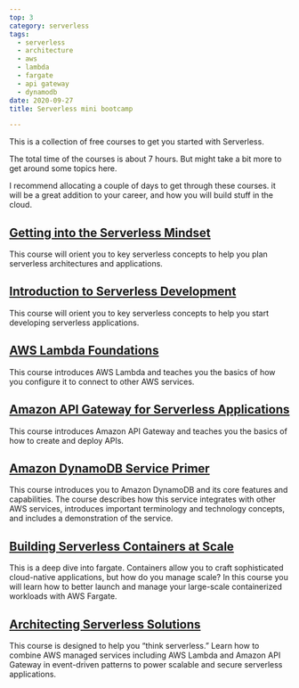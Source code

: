 ```yaml
---
top: 3 
category: serverless 
tags:
  - serverless
  - architecture
  - aws
  - lambda
  - fargate
  - api gateway
  - dynamodb
date: 2020-09-27
title: Serverless mini bootcamp

---
```

<span dir=rtl><social-share :networks="['email', 'facebook', 'twitter', 'linkedin']" /></span>
This is a collection of free courses to get you started with Serverless.
<!-- more -->

The total time of the courses is about 7 hours. But might take a bit more to get around some topics here.

I recommend allocating a couple of days to get through these courses. it will be a great addition to your career, and
how you will build stuff in the cloud.

## [Getting into the Serverless Mindset](https://www.aws.training/Details/eLearning?id=27198)

This course will orient you to key serverless concepts to help you plan serverless architectures and applications.

## [Introduction to Serverless Development](https://www.aws.training/Details/eLearning?id=27074)

This course will orient you to key serverless concepts to help you start developing serverless applications.

## [AWS Lambda Foundations](https://www.aws.training/Details/eLearning?id=27197)

This course introduces AWS Lambda and teaches you the basics of how you configure it to connect to other AWS services.

## [Amazon API Gateway for Serverless Applications](https://www.aws.training/Details/eLearning?id=27199)

This course introduces Amazon API Gateway and teaches you the basics of how to create and deploy APIs.

## [Amazon DynamoDB Service Primer](https://www.aws.training/Details/eLearning?id=36858)

This course introduces you to Amazon DynamoDB and its core features and capabilities. The course describes how this
service integrates with other AWS services, introduces important terminology and technology concepts, and includes a
demonstration of the service.

## [Building Serverless Containers at Scale](https://www.aws.training/Details/Video?id=26855)

This is a deep dive into fargate. Containers allow you to craft sophisticated cloud-native applications, but how do you
manage scale? In this course you will learn how to better launch and manage your large-scale containerized workloads
with AWS Fargate.

## [Architecting Serverless Solutions](https://www.aws.training/Details/eLearning?id=42594)

This course is designed to help you “think serverless.” Learn how to combine AWS managed services including AWS Lambda
and Amazon API Gateway in event-driven patterns to power scalable and secure serverless applications.

